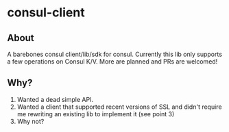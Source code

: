 # consul-client
## About
A barebones consul client/lib/sdk for consul. Currently this lib only supports a few operations on Consul K/V. More are planned and PRs are welcomed!

## Why?
1) Wanted a dead simple API.
2) Wanted a client that supported recent versions of SSL and didn't require me rewriting an existing lib to implement it (see point 3)
3) Why not?
